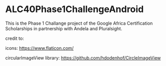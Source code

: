 # ALC40Phase1ChallengeAndroid
This is the Phase 1 Challange project of the Google Africa Certification Scholarships in partnership with Andela and Pluralsight.


credit to:


icons: https://www.flaticon.com/

circularImageView library: https://github.com/hdodenhof/CircleImageView
